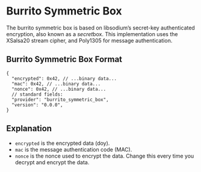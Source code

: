 # Burrito Symmetric Box

The burrito symmetric box is based on libsodium’s secret-key authenticated encryption, also known as a *secret*box. This
implementation uses the XSalsa20 stream cipher, and Poly1305 for message authentication.

## Burrito Symmetric Box Format

```json5
{
  "encrypted": 0x42, // ...binary data...
  "mac": 0x42, // ...binary data...
  "nonce": 0x42, // ...binary data...
  // standard fields:
  "provider": "burrito_symmetric_box",
  "version": "0.0.0",
}
```

## Explanation

- `encrypted` is the encrypted data (doy).
- `mac` is the message authentication code (MAC).
- `nonce` is the nonce used to encrypt the data. Change this every time you decrypt and encrypt the data.